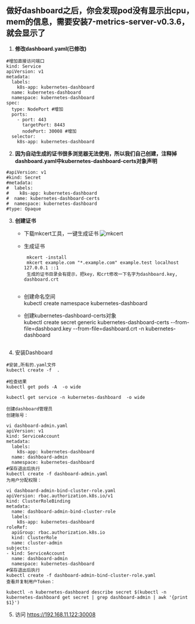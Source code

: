 ## 做好dashboard之后，你会发现pod没有显示出cpu，mem的信息，需要安装7-metrics-server-v0.3.6，就会显示了
1. **修改dashboard.yaml(已修改)**
```
#增加直接访问端口
kind: Service
apiVersion: v1
metadata:
  labels:
    k8s-app: kubernetes-dashboard
  name: kubernetes-dashboard
  namespace: kubernetes-dashboard
spec:
  type: NodePort #增加
  ports:
    - port: 443
      targetPort: 8443
      nodePort: 30008 #增加
  selector:
    k8s-app: kubernetes-dashboard
```
2. **因为自动生成的证书很多浏览器无法使用，所以我们自己创建，注释掉dashboard.yaml中kubernetes-dashboard-certs对象声明**
```
#apiVersion: v1
#kind: Secret
#metadata:
#  labels:
#    k8s-app: kubernetes-dashboard
#  name: kubernetes-dashboard-certs
#  namespace: kubernetes-dashboard
#type: Opaque
```
3. **创建证书**
   * 下载mkcert工具，一键生成证书
     ![mkcert](https://github.com/FiloSottile/mkcert)
   * 生成证书
     ```
      mkcert -install
      mkcert example.com "*.example.com" example.test localhost 127.0.0.1 ::1
      生成的证书目录会有提示，把key，和crt修改一下名字为dashboard.key, dashboard.crt
     

   * 创建命名空间   
     kubectl create namespace kubernetes-dashboard

   * 创建kubernetes-dashboard-certs对象    
     kubectl create secret generic kubernetes-dashboard-certs --from-file=dashboard.key --from-file=dashboard.crt -n kubernetes-dashboard
     ```

4. 安装Dashboard
```
#安装,所有的.yaml文件
kubectl create -f  .

#检查结果
kubectl get pods -A  -o wide

kubectl get service -n kubernetes-dashboard  -o wide

创建dashboard管理员
创建账号：

vi dashboard-admin.yaml
apiVersion: v1
kind: ServiceAccount
metadata:
  labels:
    k8s-app: kubernetes-dashboard
  name: dashboard-admin
  namespace: kubernetes-dashboard
#保存退出后执行
kubectl create -f dashboard-admin.yaml
为用户分配权限：

vi dashboard-admin-bind-cluster-role.yaml
apiVersion: rbac.authorization.k8s.io/v1
kind: ClusterRoleBinding
metadata:
  name: dashboard-admin-bind-cluster-role
  labels:
    k8s-app: kubernetes-dashboard
roleRef:
  apiGroup: rbac.authorization.k8s.io
  kind: ClusterRole
  name: cluster-admin
subjects:
- kind: ServiceAccount
  name: dashboard-admin
  namespace: kubernetes-dashboard
#保存退出后执行
kubectl create -f dashboard-admin-bind-cluster-role.yaml
查看并复制用户Token：

kubectl -n kubernetes-dashboard describe secret $(kubectl -n kubernetes-dashboard get secret | grep dashboard-admin | awk '{print $1}')
```

5. 访问
https://192.168.11.122:30008
